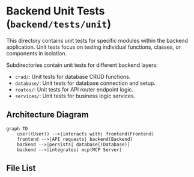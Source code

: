 # Backend Unit Tests (`backend/tests/unit`)

This directory contains unit tests for specific modules within the backend application. Unit tests focus on testing individual functions, classes, or components in isolation.

Subdirectories contain unit tests for different backend layers:

*   `crud/`: Unit tests for database CRUD functions.
*   `database/`: Unit tests for database connection and setup.
*   `routes/`: Unit tests for API router endpoint logic.
*   `services/`: Unit tests for business logic services.

## Architecture Diagram
```mermaid
graph TD
    user((User)) -->|interacts with| frontend(Frontend)
    frontend -->|API requests| backend(Backend)
    backend -->|persists| database[(Database)]
    backend -->|integrates| mcp(MCP Server)
```

<!-- File List Start -->
## File List


<!-- File List End -->



